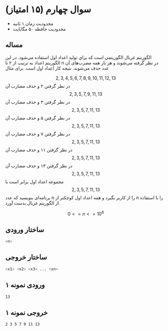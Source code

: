 # سوال چهارم (۱۵ امتیاز)

+ محدودیت زمان ۱ ثانیه
+ محدودیت حافظه ۵۰ مگابایت

## مساله

الگوريتم غربال الگوريتمي است كه براي توليد اعداد اول استفاده می‌شود. در اين الگوريتم اعداد به ترتيب از ۲ تا n در نظر گرفته می‌شوند و هر بار همه مضرب‌های آن عدد حذف می‌شوند. نتيجه كار اعداد اول است. برای مثال

$$
2, 3, 4, 5, 6, 7, 8, 9, 10, 11, 12, 13
$$
در نظر گرفتن ۲ و حذف مضارب آن
$$
2, 3, 5,  7, 9, 11, 13
$$
در نظر گرفتن ۳ و حذف مضارب آن
$$
2, 3, 5, 7, 11, 13
$$
در نظر گرفتن ۵ و حذف مضارب آن
$$
2, 3, 5, 7, 11, 13
$$
در نظر گرفتن ۷ و حذف مضارب آن
$$
2, 3, 5, 7, 11, 13
$$
در نظر گرفتن ۱۱ و حذف مضارب آن
$$
2, 3, 5, 7, 11, 13
$$
در نظر گرفتن ۱۳ و حذف مضارب آن
$$
2, 3, 5, 7, 11, 13
$$
مجموعه اعداد اول برابر است با
$$
2, 3, 5, 7, 11, 13
$$
برنامه‌ای بنويسيد كه عدد n را از كاربر بگيرد و همه اعداد اول كوچكتر از n را با استفاده از الگوريتم غربال بدست آورد.

$$
0 <= n <= 10^6
$$

## ساختار ورودی

```sh
<n>
```

## ساختار خروجی

```sh
<x1> <x2> <x3> ... <xn>
```

## ورودی نمونه ۱

```sh
13
```

## خروجی نمونه ۱

```sh
2 3 5 7 9 11 13
```

